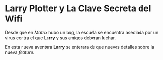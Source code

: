
# Larry Plotter y La Clave Secreta del Wifi

Desde que en *Matrix* hubo un bug, la escuela se encuentra asediada por un virus contra el que **Larry** y sus amigos deberan luchar.

En esta nueva aventura **Larry** se enterara de que nuevos detalles sobre la nueva *feature*.